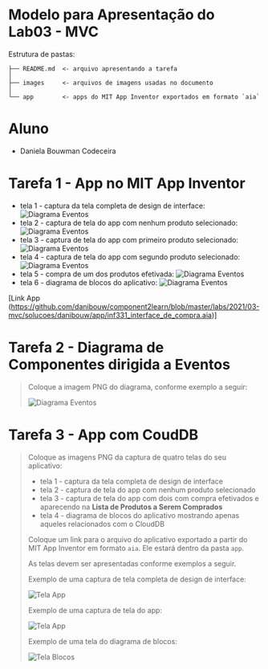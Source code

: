 # Modelo para Apresentação do Lab03 - MVC

Estrutura de pastas:

~~~
├── README.md  <- arquivo apresentando a tarefa
│
├── images     <- arquivos de imagens usadas no documento
│
└── app        <- apps do MIT App Inventor exportados em formato `aia`
~~~

# Aluno
* Daniela Bouwman Codeceira

# Tarefa 1 - App no MIT App Inventor

* tela 1 - captura da tela completa de design de interface:
![Diagrama Eventos](images/app1.png)
* tela 2 - captura de tela do app com nenhum produto selecionado:
![Diagrama Eventos](images/app2.png)
* tela 3 - captura de tela do app com primeiro produto selecionado:
![Diagrama Eventos](images/app3.png)
* tela 4 - captura de tela do app com segundo produto selecionado:
![Diagrama Eventos](images/app4.png)
* tela 5 - compra de um dos produtos efetivada:
![Diagrama Eventos](images/app5.png)
* tela 6 - diagrama de blocos do aplicativo:
![Diagrama Eventos](images/app7.png)

[Link App (https://github.com/danibouw/component2learn/blob/master/labs/2021/03-mvc/solucoes/danibouw/app/inf331_interface_de_compra.aia)]

# Tarefa 2 - Diagrama de Componentes dirigida a Eventos

> Coloque a imagem PNG do diagrama, conforme exemplo a seguir:
>
> ![Diagrama Eventos](images/mit-app-inventor-events.png)

# Tarefa 3 - App com CoudDB

> Coloque as imagens PNG da captura de quatro telas do seu aplicativo:
> * tela 1 - captura da tela completa de design de interface
> * tela 2 - captura de tela do app com nenhum produto selecionado
> * tela 3 - captura de tela do app com dois com compra efetivados e aparecendo na **Lista de Produtos a Serem Comprados**
> * tela 4 - diagrama de blocos do aplicativo mostrando apenas aqueles relacionados com o CloudDB
>
> Coloque um link para o arquivo do aplicativo exportado a partir do MIT App Inventor em formato `aia`. Ele estará dentro da pasta `app`.
>
> As telas devem ser apresentadas conforme exemplos a seguir.
>
> Exemplo de uma captura de tela completa de design de interface:
>
> ![Tela App](images/design.png)
>
> Exemplo de uma captura de tela do app:
>
> ![Tela App](images/aplicativo.png)
>
> Exemplo de uma tela do diagrama de blocos:
>
> ![Tela Blocos](images/blocks.png)
